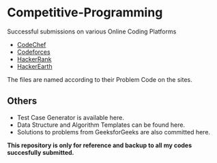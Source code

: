 # Competitive-Programming
Successful submissions on various Online Coding Platforms 
- [CodeChef](https://www.codechef.com/users/mnaveenkumar20)
- [Codeforces](http://codeforces.com/profile/mnaveenkumar2009)
- [HackerRank](https://www.hackerrank.com/)
- [HackerEarth](https://www.hackerearth.com/)

The files are named according to their Problem Code on the sites.

## Others

- Test Case Generator is available here.
- Data Structure and Algorithm Templates can be found here.
- Solutions to problems from GeeksforGeeks are also committed here.

**This repository is only for reference and backup to all my codes succesfully submitted.**